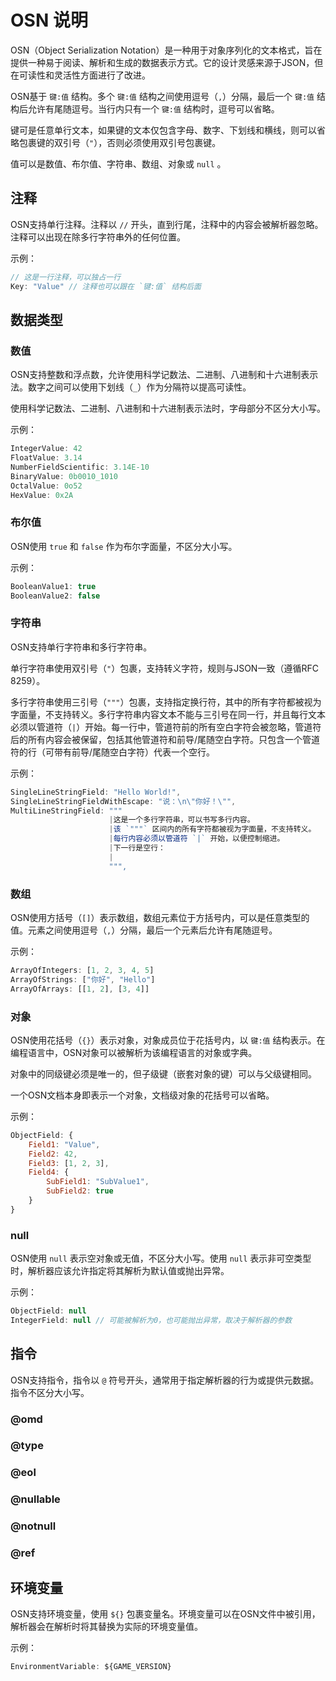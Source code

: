 # OSN 说明

OSN（Object Serialization Notation）是一种用于对象序列化的文本格式，旨在提供一种易于阅读、解析和生成的数据表示方式。它的设计灵感来源于JSON，但在可读性和灵活性方面进行了改进。

OSN基于 `键:值` 结构。多个 `键:值` 结构之间使用逗号（`,`）分隔，最后一个 `键:值` 结构后允许有尾随逗号。当行内只有一个 `键:值` 结构时，逗号可以省略。

键可是任意单行文本，如果键的文本仅包含字母、数字、下划线和横线，则可以省略包裹键的双引号（`"`），否则必须使用双引号包裹键。

值可以是数值、布尔值、字符串、数组、对象或 `null` 。


## 注释

OSN支持单行注释。注释以 `//` 开头，直到行尾，注释中的内容会被解析器忽略。注释可以出现在除多行字符串外的任何位置。

示例：
```js
// 这是一行注释，可以独占一行
Key: "Value" // 注释也可以跟在 `键:值` 结构后面
```


## 数据类型

### 数值

OSN支持整数和浮点数，允许使用科学记数法、二进制、八进制和十六进制表示法。数字之间可以使用下划线（`_`）作为分隔符以提高可读性。

使用科学记数法、二进制、八进制和十六进制表示法时，字母部分不区分大小写。

示例：
```js
IntegerValue: 42
FloatValue: 3.14
NumberFieldScientific: 3.14E-10
BinaryValue: 0b0010_1010
OctalValue: 0o52
HexValue: 0x2A
```


### 布尔值

OSN使用 `true` 和 `false` 作为布尔字面量，不区分大小写。

示例：
```js
BooleanValue1: true
BooleanValue2: false
```


### 字符串

OSN支持单行字符串和多行字符串。

单行字符串使用双引号（`"`）包裹，支持转义字符，规则与JSON一致（遵循RFC 8259）。

多行字符串使用三引号（`"""`）包裹，支持指定换行符，其中的所有字符都被视为字面量，不支持转义。多行字符串内容文本不能与三引号在同一行，并且每行文本必须以管道符（`|`）开始。每一行中，管道符前的所有空白字符会被忽略，管道符后的所有内容会被保留，包括其他管道符和前导/尾随空白字符。只包含一个管道符的行（可带有前导/尾随空白字符）代表一个空行。

示例：
```js
SingleLineStringField: "Hello World!",
SingleLineStringFieldWithEscape: "说：\n\"你好！\"",
MultiLineStringField: """
                      |这是一个多行字符串，可以书写多行内容。
                      |该 `"""` 区间内的所有字符都被视为字面量，不支持转义。
                      |每行内容必须以管道符 `|` 开始，以便控制缩进。
                      |下一行是空行：
                      |
                      """,
```


### 数组

OSN使用方括号（`[]`）表示数组，数组元素位于方括号内，可以是任意类型的值。元素之间使用逗号（`,`）分隔，最后一个元素后允许有尾随逗号。

示例：
```js
ArrayOfIntegers: [1, 2, 3, 4, 5]
ArrayOfStrings: ["你好", "Hello"]
ArrayOfArrays: [[1, 2], [3, 4]]
```


### 对象

OSN使用花括号（`{}`）表示对象，对象成员位于花括号内，以 `键:值` 结构表示。在编程语言中，OSN对象可以被解析为该编程语言的对象或字典。

对象中的同级键必须是唯一的，但子级键（嵌套对象的键）可以与父级键相同。

一个OSN文档本身即表示一个对象，文档级对象的花括号可以省略。

示例：
```js
ObjectField: {
    Field1: "Value",
    Field2: 42,
    Field3: [1, 2, 3],
    Field4: {
        SubField1: "SubValue1",
        SubField2: true
    }
}
```


### null

OSN使用 `null` 表示空对象或无值，不区分大小写。使用 `null` 表示非可空类型时，解析器应该允许指定将其解析为默认值或抛出异常。

示例：
```js
ObjectField: null
IntegerField: null // 可能被解析为0，也可能抛出异常，取决于解析器的参数
```


## 指令

OSN支持指令，指令以 `@` 符号开头，通常用于指定解析器的行为或提供元数据。指令不区分大小写。

### @omd


### @type


### @eol


### @nullable


### @notnull


### @ref


## 环境变量

OSN支持环境变量，使用 `${}` 包裹变量名。环境变量可以在OSN文件中被引用，解析器会在解析时将其替换为实际的环境变量值。

示例：
```js
EnvironmentVariable: ${GAME_VERSION}
```
